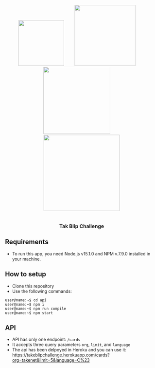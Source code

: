 <div align="center">
  <img src="https://encrypted-tbn0.gstatic.com/images?q=tbn:ANd9GcRtmAyNB0XJKRhS4zMU6heS64Ghm-xxYiVyyUfNQ1QdjsEFJW-SiBCdJH3_Af0rWPnaXfA&usqp=CAU" width="150px">
  <span> &nbsp &nbsp &nbsp &nbsp</span>
  <img src="https://encrypted-tbn0.gstatic.com/images?q=tbn:ANd9GcS7WVmSy2jD2i1h_quzZb3upizNZ-W1gIcwvU0IBqLUtdnoTXdAviPbwIekRywq34myqA&usqp=CAU" width="200px"> 
  <span> &nbsp &nbsp &nbsp &nbsp</span>
  <img src="https://expressjs.com/images/express-facebook-share.png" width="220px">
  <span> &nbsp &nbsp &nbsp &nbsp</span>
  <img src="https://www.hostko.si/blog/wp-content/uploads/2019/07/nodejs-logo.png" width="250px">
</div>
<br />

<div align="center">
  <h3> Tak Blip Challenge </h3>
</div>

## Requirements
 - To run this app, you need Node.js v15.1.0 and NPM v.7.9.0 installed in your machine.

## How to setup
 - Clone this repository
 - Use the following commands: 
  ```console
  user@name:~$ cd api
  user@name:~$ npm i
  user@name:~$ npm run compile
  user@name:~$ npm start
  ```
 
 ## API
  - API has only one endpoint: `/cards`
  - It accepts three query parameters `org`, `limit`, and `language`
  - The api has been delpoyed in Heroku and you can use it: https://takeblipchallenge.herokuapp.com/cards?org=takenet&limit=5&language=C%23 

